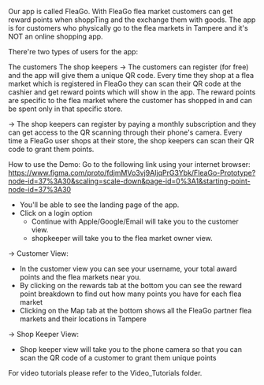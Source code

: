 Our app is called FleaGo. With FleaGo flea market customers can get reward points when shoppTing and the exchange them with goods. The app is for customers who physically go to the flea markets in Tampere and it's NOT an online shopping app.

There're two types of users for the app:

The customers
The shop keepers
-> The customers can register (for free) and the app will give them a unique QR code. Every time they shop at a flea market which is registered in FleaGo they can scan their QR code at the cashier and get reward points which will show in the app. The reward points are specific to the flea market where the customer has shopped in and can be spent only in that specific store.

-> The shop keepers can register by paying a monthly subscription and they can get access to the QR scanning through their phone's camera. Every time a FleaGo user shops at their store, the shop keepers can scan their QR code to grant them points.

How to use the Demo:
Go to the following link using your internet browser:
https://www.figma.com/proto/fdjmMVo3vj9AIjqPrG3Ybk/FleaGo-Prototype?node-id=37%3A30&scaling=scale-down&page-id=0%3A1&starting-point-node-id=37%3A30

- You'll be able to see the landing page of the app.
- Click on a login option
  - Continue with Apple/Google/Email will take you to the customer view.
  - shopkeeper will take you to the flea market owner view.

-> Customer View:
  - In the customer view you can see your username, your total award points and the flea markets near you.
  - By clicking on the rewards tab at the bottom you can see the reward point breakdown to find out how many points you have for each flea market
  - Clicking on the Map tab at the bottom shows all the FleaGo partner flea markets and their locations in Tampere

-> Shop Keeper View:
   - Shop keeper view will take you to the phone camera so that you can scan the QR code of a customer to grant them unique points


For video tutorials please refer to the Video_Tutorials folder.

   
